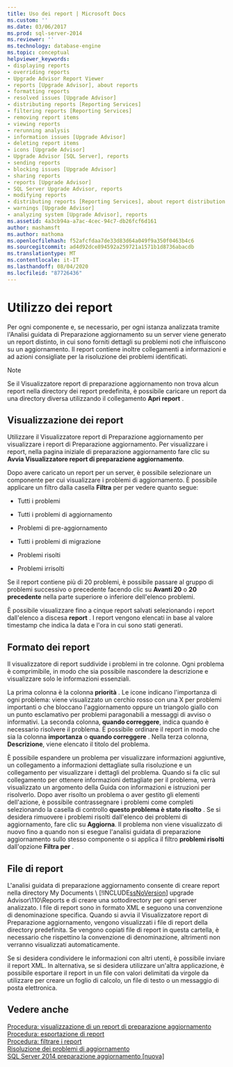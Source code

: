 ```yaml
---
title: Uso dei report | Microsoft Docs
ms.custom: ''
ms.date: 03/06/2017
ms.prod: sql-server-2014
ms.reviewer: ''
ms.technology: database-engine
ms.topic: conceptual
helpviewer_keywords:
- displaying reports
- overriding reports
- Upgrade Advisor Report Viewer
- reports [Upgrade Advisor], about reports
- formatting reports
- resolved issues [Upgrade Advisor]
- distributing reports [Reporting Services]
- filtering reports [Reporting Services]
- removing report items
- viewing reports
- rerunning analysis
- information issues [Upgrade Advisor]
- deleting report items
- icons [Upgrade Advisor]
- Upgrade Advisor [SQL Server], reports
- sending reports
- blocking issues [Upgrade Advisor]
- sharing reports
- reports [Upgrade Advisor]
- SQL Server Upgrade Advisor, reports
- modifying reports
- distributing reports [Reporting Services], about report distribution
- warnings [Upgrade Advisor]
- analyzing system [Upgrade Advisor], reports
ms.assetid: 4a3cb94a-a7ac-4cec-94c7-db26fcf6d161
author: mashamsft
ms.author: mathoma
ms.openlocfilehash: f52afcfdaa7de33d83d64a049f9a350f0463b4c6
ms.sourcegitcommit: ad4d92dce894592a259721a1571b1d8736abacdb
ms.translationtype: MT
ms.contentlocale: it-IT
ms.lasthandoff: 08/04/2020
ms.locfileid: "87726436"
---
```

# <a name="using-reports"></a>Utilizzo dei report
  Per ogni componente e, se necessario, per ogni istanza analizzata tramite l'Analisi guidata di Preparazione aggiornamento su un server viene generato un report distinto, in cui sono forniti dettagli su problemi noti che influiscono su un aggiornamento. Il report contiene inoltre collegamenti a informazioni e ad azioni consigliate per la risoluzione dei problemi identificati.  
  
> [!NOTE]  
>  Se il Visualizzatore report di preparazione aggiornamento non trova alcun report nella directory dei report predefinita, è possibile caricare un report da una directory diversa utilizzando il collegamento **Apri report** .  
  
## <a name="viewing-reports"></a>Visualizzazione dei report  
 Utilizzare il Visualizzatore report di Preparazione aggiornamento per visualizzare i report di Preparazione aggiornamento. Per visualizzare i report, nella pagina iniziale di preparazione aggiornamento fare clic su **Avvia Visualizzatore report di preparazione aggiornamento**.  
  
 Dopo avere caricato un report per un server, è possibile selezionare un componente per cui visualizzare i problemi di aggiornamento. È possibile applicare un filtro dalla casella **Filtra** per per vedere quanto segue:  
  
-   Tutti i problemi  
  
-   Tutti i problemi di aggiornamento  
  
-   Problemi di pre-aggiornamento  
  
-   Tutti i problemi di migrazione  
  
-   Problemi risolti  
  
-   Problemi irrisolti  
  
 Se il report contiene più di 20 problemi, è possibile passare al gruppo di problemi successivo o precedente facendo clic su **Avanti 20** o **20 precedente** nella parte superiore o inferiore dell'elenco problemi.  
  
 È possibile visualizzare fino a cinque report salvati selezionando i report dall'elenco a discesa **report** . I report vengono elencati in base al valore timestamp che indica la data e l'ora in cui sono stati generati.  
  
## <a name="report-format"></a>Formato dei report  
 Il visualizzatore di report suddivide i problemi in tre colonne. Ogni problema è comprimibile, in modo che sia possibile nascondere la descrizione e visualizzare solo le informazioni essenziali.  
  
 La prima colonna è la colonna **priorità** . Le icone indicano l'importanza di ogni problema: viene visualizzato un cerchio rosso con una X per problemi importanti o che bloccano l'aggiornamento oppure un triangolo giallo con un punto esclamativo per problemi paragonabili a messaggi di avviso o informativi. La seconda colonna, **quando correggere**, indica quando è necessario risolvere il problema. È possibile ordinare il report in modo che sia la colonna **importanza** o **quando correggere** . Nella terza colonna, **Descrizione**, viene elencato il titolo del problema.  
  
 È possibile espandere un problema per visualizzare informazioni aggiuntive, un collegamento a informazioni dettagliate sulla risoluzione e un collegamento per visualizzare i dettagli del problema. Quando si fa clic sul collegamento per ottenere informazioni dettagliate per il problema, verrà visualizzato un argomento della Guida con informazioni e istruzioni per risolverlo. Dopo aver risolto un problema o aver gestito gli elementi dell'azione, è possibile contrassegnare i problemi come completi selezionando la casella di controllo **questo problema è stato risolto** . Se si desidera rimuovere i problemi risolti dall'elenco dei problemi di aggiornamento, fare clic su **Aggiorna**. Il problema non viene visualizzato di nuovo fino a quando non si esegue l'analisi guidata di preparazione aggiornamento sullo stesso componente o si applica il filtro **problemi risolti** dall'opzione **Filtra per** .  
  
## <a name="report-files"></a>File di report  
 L'analisi guidata di preparazione aggiornamento consente di creare report nella directory My Documents \\ [!INCLUDE[ssNoVersion](../../includes/ssnoversion-md.md)] upgrade Advisor\110\Reports e di creare una sottodirectory per ogni server analizzato. I file di report sono in formato XML e seguono una convenzione di denominazione specifica. Quando si avvia il Visualizzatore report di Preparazione aggiornamento, vengono visualizzati i file di report della directory predefinita. Se vengono copiati file di report in questa cartella, è necessario che rispettino la convenzione di denominazione, altrimenti non verranno visualizzati automaticamente.  
  
 Se si desidera condividere le informazioni con altri utenti, è possibile inviare il report XML. In alternativa, se si desidera utilizzare un'altra applicazione, è possibile esportare il report in un file con valori delimitati da virgole da utilizzare per creare un foglio di calcolo, un file di testo o un messaggio di posta elettronica.  
  
## <a name="see-also"></a>Vedere anche  
 [Procedura: visualizzazione di un report di preparazione aggiornamento](../../../2014/sql-server/install/how-to-view-an-upgrade-advisor-report.md)   
 [Procedura: esportazione di report](../../../2014/sql-server/install/how-to-export-reports.md)   
 [Procedura: filtrare i report](../../../2014/sql-server/install/how-to-filter-reports.md)   
 [Risoluzione dei problemi di aggiornamento](../../../2014/sql-server/install/resolving-upgrade-issues.md)   
 [SQL Server 2014 preparazione aggiornamento &#91;nuova&#93;](sql-server-2014-upgrade-advisor.md)  
  
  
